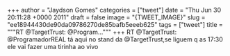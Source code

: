 
+++
author = "Jaydson Gomes"
categories = ["tweet"]
date = "Thu Jun 30 20:11:28 +0000 2011"
draft = false
image = "{TWEET_IMAGE}"
slug = "ee18944430de90da09786270de85bafb5eeeb625"
tags = ["tweet"]
title = """RT @TargetTrust: @Program..."""
+++
RT @TargetTrust: @ProgramadorREAL tá aqui no stand da @TargetTrust,se liguem q as 17:30 ele vai fazer uma tirinha ao vivo
